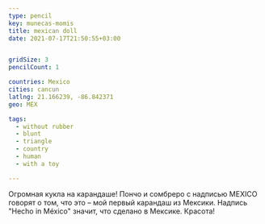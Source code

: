 ```yaml
---
type: pencil
key: munecas-momis
title: mexican doll
date: 2021-07-17T21:50:55+03:00


gridSize: 3
pencilCount: 1

countries: Mexico
cities: cancun
latlng: 21.166239, -86.842371
geo: MEX

tags:
  - without rubber
  - blunt
  - triangle
  - country
  - human
  - with a toy

---
```


Огромная кукла на карандаше! Пончо и сомбреро с надписью MEXICO говорят о том, что это – мой первый карандаш из Мексики. Надпись "Hecho in México" значит, что сделано в Мексике. Красота!
